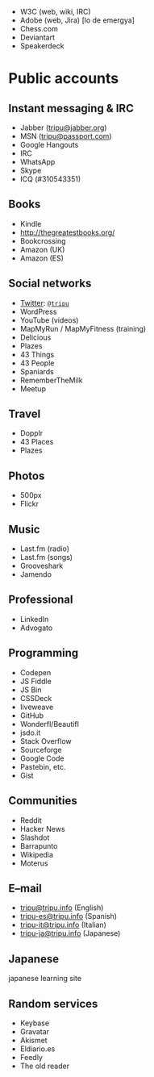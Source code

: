 
* W3C (web, wiki, IRC)
* Adobe (web, Jira)
[lo de emergya]
* Chess.com
* Deviantart
* Speakerdeck

Public accounts
===============

Instant messaging & IRC
-----------------------

* Jabber (tripu@jabber.org)
* MSN (tripu@passport.com)
* Google Hangouts
* IRC
* WhatsApp
* Skype
* ICQ (#310543351)

Books
-----

* Kindle
* http://thegreatestbooks.org/
* Bookcrossing
* Amazon (UK)
* Amazon (ES)

Social networks
---------------

* [Twitter](https://twitter.com/): [`@tripu`](https://twitter.com/tripu)
* WordPress
* YouTube (videos)
* MapMyRun / MapMyFitness (training)
* Delicious
* Plazes
* 43 Things
* 43 People
* Spaniards
* RememberTheMilk
* Meetup

Travel
------

* Dopplr
* 43 Places
* Plazes

Photos
------

* 500px
* Flickr

Music
-----

* Last.fm (radio)
* Last.fm (songs)
* Grooveshark
* Jamendo

Professional
------------

* LinkedIn
* Advogato

Programming
-----------

* Codepen
* JS Fiddle
* JS Bin
* CSSDeck
* liveweave
* GitHub
* Wonderfl/Beautifl
* jsdo.it
* Stack Overflow
* Sourceforge
* Google Code
* Pastebin, etc.
* Gist

Communities
-----------

* Reddit
* Hacker News
* Slashdot
* Barrapunto
* Wikipedia
* Moterus

E–mail
------

* tripu@tripu.info (English)
* tripu-es@tripu.info (Spanish)
* tripu-it@tripu.info (Italian)
* tripu-ja@tripu.info (Japanese)

Japanese
--------

japanese learning site

Random services
---------------

* Keybase
* Gravatar
* Akismet
* Eldiario.es
* Feedly
* The old reader

